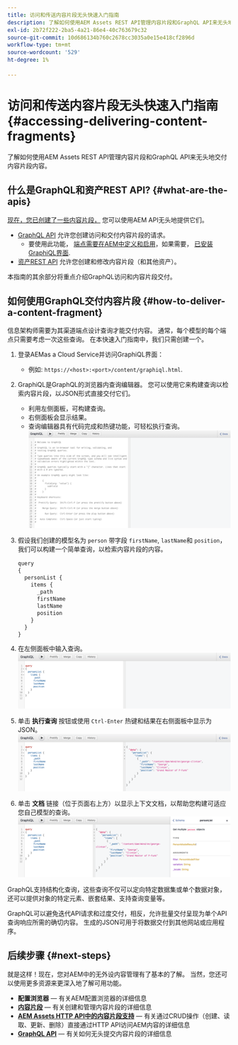 ```yaml
---
title: 访问和传送内容片段无头快速入门指南
description: 了解如何使用AEM Assets REST API管理内容片段和GraphQL API来无头地交付内容片段内容。
exl-id: 2b72f222-2ba5-4a21-86e4-40c763679c32
source-git-commit: 10d686134b760c2678cc3035a0e15e418cf2896d
workflow-type: tm+mt
source-wordcount: '529'
ht-degree: 1%

---
```


# 访问和传送内容片段无头快速入门指南 {#accessing-delivering-content-fragments}

了解如何使用AEM Assets REST API管理内容片段和GraphQL API来无头地交付内容片段内容。

## 什么是GraphQL和资产REST API? {#what-are-the-apis}

[现在，您已创建了一些内容片段，](create-content-fragment.md) 您可以使用AEM API无头地提供它们。

* [GraphQL API](/help/assets/content-fragments/graphql-api-content-fragments.md) 允许您创建访问和交付内容片段的请求。
   * 要使用此功能， [端点需要在AEM中定义和启用](/help/assets/content-fragments/graphql-api-content-fragments.md#enabling-graphql-endpoint)，如果需要， [已安装GraphiQL界面](/help/assets/content-fragments/graphql-api-content-fragments.md#installing-graphiql-interface).
* [资产REST API](/help/assets/content-fragments/assets-api-content-fragments.md) 允许您创建和修改内容片段（和其他资产）。

本指南的其余部分将重点介绍GraphQL访问和内容片段交付。

## 如何使用GraphQL交付内容片段 {#how-to-deliver-a-content-fragment}

信息架构师需要为其渠道端点设计查询才能交付内容。 通常，每个模型的每个端点只需要考虑一次这些查询。 在本快速入门指南中，我们只需创建一个。

1. 登录AEMas a Cloud Service并访问GraphiQL界面：
   * 例如: `https://<host>:<port>/content/graphiql.html`.

1. GraphiQL是GraphQL的浏览器内查询编辑器。 您可以使用它来构建查询以检索内容片段，以JSON形式直接交付它们。
   * 利用左侧面板，可构建查询。
   * 右侧面板会显示结果。
   * 查询编辑器具有代码完成和热键功能，可轻松执行查询。
      ![GraphiQL编辑器](../assets/graphiql.png)

1. 假设我们创建的模型名为 `person` 带字段 `firstName`, `lastName`和 `position`，我们可以构建一个简单查询，以检索内容片段的内容。

   ```text
   query 
   {
     personList {
       items {
         _path
         firstName
         lastName
         position
       }
     }
   }
   ```

1. 在左侧面板中输入查询。
   ![GraphiQL查询](../assets/graphiql-query.png)

1. 单击 **执行查询** 按钮或使用 `Ctrl-Enter` 热键和结果在右侧面板中显示为JSON。
   ![GraphiQL结果](../assets/graphiql-results.png)

1. 单击 **文档** 链接（位于页面右上方）以显示上下文文档，以帮助您构建可适应您自己模型的查询。
   ![GraphiQL文档](../assets/graphiql-documentation.png)

GraphQL支持结构化查询，这些查询不仅可以定向特定数据集或单个数据对象，还可以提供对象的特定元素、嵌套结果、支持查询变量等。

GraphQL可以避免迭代API请求和过度交付，相反，允许批量交付呈现为单个API查询响应所需的确切内容。 生成的JSON可用于将数据交付到其他网站或应用程序。

## 后续步骤 {#next-steps}

就是这样！现在，您对AEM中的无外设内容管理有了基本的了解。 当然，您还可以使用更多资源来更深入地了解可用功能。

* **配置浏览器**  — 有关AEM配置浏览器的详细信息
* **[内容片段](/help/assets/content-fragments/content-fragments.md)**  — 有关创建和管理内容片段的详细信息
* **[AEM Assets HTTP API中的内容片段支持](/help/assets/content-fragments/assets-api-content-fragments.md)**  — 有关通过CRUD操作（创建、读取、更新、删除）直接通过HTTP API访问AEM内容的详细信息
* **[GraphQL API](/help/assets/content-fragments/graphql-api-content-fragments.md)**  — 有关如何无头提交内容片段的详细信息
